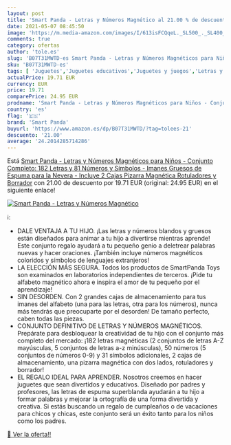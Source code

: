 ```yaml
---
layout: post
title: 'Smart Panda - Letras y Números Magnético al 21.00 % de descuento'
date: 2021-05-07 08:45:50
image: 'https://m.media-amazon.com/images/I/613isFCQqeL._SL500_._SL400_.jpg'
comments: true
category: ofertas
author: 'tole.es'
slug: 'B07T31MWTD-es Smart Panda - Letras y Números Magnéticos para Niños -...'
sku: 'B07T31MWTD-es'
tags: [ 'Juguetes','Juguetes educativos','Juguetes y juegos','Letras y números magnéticos para niños','Tarjetas didácticas','rotuladores','smart panda', ]
actualPrice: 19.71 EUR
currency: EUR
price: 19.71
comparePrice: 24.95 EUR
prodname: 'Smart Panda - Letras y Números Magnéticos para Niños - Conjunto Completo: 182 Letras y 81 Números y Símbolos - Imanes Gruesos de Espuma para la Nevera - Incluye 2 Cajas  Pizarra Magnética  Rotuladores y Borrador'
country: 'es'
flag: '🇪🇸'
brand: 'Smart Panda'
buyurl: 'https://www.amazon.es/dp/B07T31MWTD/?tag=tolees-21'
descuento: '21.00'
average: '24.2014285714286'
---
```


Está [Smart Panda - Letras y Números Magnéticos para Niños - Conjunto Completo: 182 Letras y 81 Números y Símbolos - Imanes Gruesos de Espuma para la Nevera - Incluye 2 Cajas  Pizarra Magnética  Rotuladores y Borrador](https://www.amazon.es/dp/B07T31MWTD/?tag=tolees-21) con 21.00 de descuento por 19.71 EUR (original: 24.95 EUR) en el siguiente enlace!

[![Smart Panda - Letras y Números Magnético](https://m.media-amazon.com/images/I/613isFCQqeL._SL500_._SL400_.jpg)](https://www.amazon.es/dp/B07T31MWTD/?tag=tolees-21)

ℹ️:

- DALE VENTAJA A TU HIJO. ¡Las letras y números blandos y gruesos están diseñados para animar a tu hijo a divertirse mientras aprende! Este conjunto regalo ayudará a tu pequeño genio a deletrear palabras nuevas y hacer oraciones. ¡También incluye números magnéticos coloridos y símbolos de lenguajes extranjeros!
- LA ELECCIÓN MÁS SEGURA. Todos los productos de SmartPanda Toys son examinados en laboratorios independientes de terceros. ¡Pide tu alfabeto magnético ahora e inspira el amor de tu pequeño por el aprendizaje!
- SIN DESORDEN. Con 2 grandes cajas de almacenamiento para tus imanes del alfabeto (una para las letras, otra para los números), nunca más tendrás que preocuparte por el desorden! De tamaño perfecto, caben todas las piezas.
- CONJUNTO DEFINITIVO DE LETRAS Y NÚMEROS MAGNÉTICOS. Prepárate para desbloquear la creatividad de tu hijo con el conjunto más completo del mercado: ¡182 letras magnéticas (2 conjuntos de letras A-Z mayúsculas, 5 conjuntos de letras a-z minúsculas), 50 números (5 conjuntos de números 0-9) y 31 símbolos adicionales, 2 cajas de almacenamiento, una pizarra magnética con dos lados, rotuladores y borrador!
- EL REGALO IDEAL PARA APRENDER. Nosotros creemos en hacer juguetes que sean divertidos y educativos. Diseñado por padres y profesores, las letras de espuma superblanda ayudarán a tu hijo a formar palabras y mejorar la ortografía de una forma divertida y creativa. Si estás buscando un regalo de cumpleaños o de vacaciones para chicos y chicas, este conjunto será un éxito tanto para los niños como los padres.

[🛒 Ver la oferta!!](https://www.amazon.es/dp/B07T31MWTD/?tag=tolees-21)
